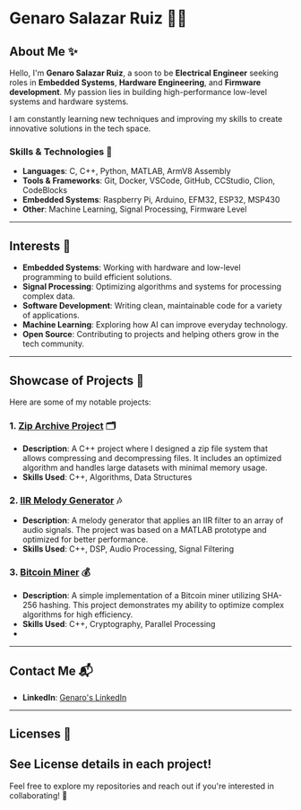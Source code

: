 # **Genaro Salazar Ruiz** 👨‍💻

## **About Me** ✨

Hello, I'm **Genaro Salazar Ruiz**, a soon to be **Electrical Engineer** seeking roles in **Embedded Systems**, **Hardware Engineering**, and **Firmware development**. My passion lies in building high-performance low-level systems and hardware systems.

I am constantly learning new techniques and improving my skills to create innovative solutions in the tech space.

### **Skills & Technologies** 🔧
- **Languages**: C, C++, Python, MATLAB, ArmV8 Assembly
- **Tools & Frameworks**: Git, Docker, VSCode, GitHub, CCStudio, Clion, CodeBlocks
- **Embedded Systems**: Raspberry Pi, Arduino, EFM32, ESP32, MSP430
- **Other**: Machine Learning, Signal Processing, Firmware Level

---

## **Interests** 🌟
- **Embedded Systems**: Working with hardware and low-level programming to build efficient solutions.
- **Signal Processing**: Optimizing algorithms and systems for processing complex data.
- **Software Development**: Writing clean, maintainable code for a variety of applications.
- **Machine Learning**: Exploring how AI can improve everyday technology.
- **Open Source**: Contributing to projects and helping others grow in the tech community.

---

## **Showcase of Projects** 📂

Here are some of my notable projects:

### 1. **[Zip Archive Project](https://github.com/pollo2001/ZipArchive)** 🗂️
   - **Description**: A C++ project where I designed a zip file system that allows compressing and decompressing files. It includes an optimized algorithm and handles large datasets with minimal memory usage.
   - **Skills Used**: C++, Algorithms, Data Structures

### 2. **[IIR Melody Generator](https://github.com/pollo2001/IIR_Melody_Generator)** 🎶
   - **Description**: A melody generator that applies an IIR filter to an array of audio signals. The project was based on a MATLAB prototype and optimized for better performance.
   - **Skills Used**: C++, DSP, Audio Processing, Signal Filtering


### 3. **[Bitcoin Miner](https://github.com/pollo2001/BitcoinMiner)** 💰
   - **Description**: A simple implementation of a Bitcoin miner utilizing SHA-256 hashing. This project demonstrates my ability to optimize complex algorithms for high efficiency.
   - **Skills Used**: C++, Cryptography, Parallel Processing
   - 


---

## **Contact Me** 📬

- **LinkedIn**: [Genaro's LinkedIn](https://www.linkedin.com/in/genaro-salazar2001)

---

## **Licenses** 📜
See License details in each project!
---

Feel free to explore my repositories and reach out if you're interested in collaborating! 👾
